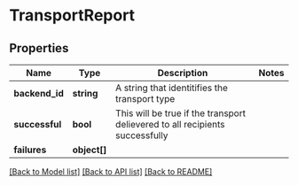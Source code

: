# TransportReport

## Properties
Name | Type | Description | Notes
------------ | ------------- | ------------- | -------------
**backend_id** | **string** | A string that identitifies the transport type | 
**successful** | **bool** | This will be true if the transport delievered to all recipients successfully | 
**failures** | **object[]** |  | 

[[Back to Model list]](../../README.md#documentation-for-models) [[Back to API list]](../../README.md#documentation-for-api-endpoints) [[Back to README]](../../README.md)


